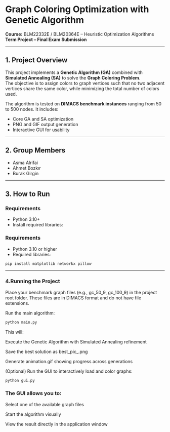 # Graph Coloring Optimization with Genetic Algorithm

**Course:** BLM22332E / BLM20364E – Heuristic Optimization Algorithms  
**Term Project – Final Exam Submission**

---

## 1. Project Overview

This project implements a **Genetic Algorithm (GA)** combined with **Simulated Annealing (SA)** to solve the **Graph Coloring Problem**.  
The objective is to assign colors to graph vertices such that no two adjacent vertices share the same color, while minimizing the total number of colors used.

The algorithm is tested on **DIMACS benchmark instances** ranging from 50 to 500 nodes. It includes:
- Core GA and SA optimization
- PNG and GIF output generation
- Interactive GUI for usability

---

## 2. Group Members

- Asma Alrifai  
- Ahmet Bozkır  
- Burak Girgin

---

## 3. How to Run

### Requirements

- Python 3.10+
- Install required libraries:

### Requirements

- Python 3.10 or higher
- Required libraries:

```bash
pip install matplotlib networkx pillow

```
---
### 4.Running the Project
Place your benchmark graph files (e.g., gc_50_9, gc_100_9) in the project root folder.
These files are in DIMACS format and do not have file extensions.

Run the main algorithm:
```bash
python main.py

```
This will:

Execute the Genetic Algorithm with Simulated Annealing refinement

Save the best solution as best_pic_<filename>.png

Generate animation.gif showing progress across generations

(Optional) Run the GUI to interactively load and color graphs:
```bash
python gui.py

```

### The GUI allows you to:

Select one of the available graph files

Start the algorithm visually

View the result directly in the application window
